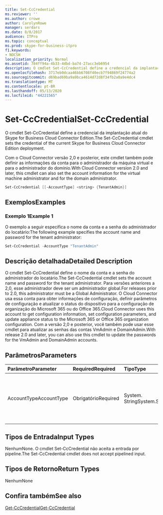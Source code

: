 ```yaml
---
title: Set-CcCredential
ms.reviewer: ''
ms.author: crowe
author: CarolynRowe
manager: serdars
ms.date: 8/8/2017
audience: ITPro
ms.topic: conceptual
ms.prod: skype-for-business-itpro
f1.keywords:
- NOCSH
localization_priority: Normal
ms.assetid: 784ff94a-4b33-4dbd-ba74-27acc3eb6954
description: O cmdlet Set-CcCredential define a credencial da implantação atual do Skype for Business Cloud Connector Edition.
ms.openlocfilehash: 3717eb0dcaa46bb6708f40ecb7f94869f24774a2
ms.sourcegitcommit: d69bad69ba9a9bca4614d72d8f34fb2a0a9e4dc4
ms.translationtype: MT
ms.contentlocale: pt-BR
ms.lasthandoff: 05/13/2020
ms.locfileid: "44221565"
---
```

# <a name="set-cccredential"></a><span data-ttu-id="9b938-103">Set-CcCredential</span><span class="sxs-lookup"><span data-stu-id="9b938-103">Set-CcCredential</span></span>
 
<span data-ttu-id="9b938-104">O cmdlet Set-CcCredential define a credencial da implantação atual do Skype for Business Cloud Connector Edition.</span><span class="sxs-lookup"><span data-stu-id="9b938-104">The Set-CcCredential cmdlet sets the credential of the current Skype for Business Cloud Connector Edition deployment.</span></span> 
  
<span data-ttu-id="9b938-105">Com o Cloud Connector versão 2,0 e posterior, este cmdlet também pode definir as informações da conta para o administrador da máquina virtual e para o administrador do domínio.</span><span class="sxs-lookup"><span data-stu-id="9b938-105">With Cloud Connector version 2.0 and later, this cmdlet can also set the account information for the virtual machine administrator and for the domain administrator.</span></span>
  
```powershell
Set-CcCredential [[-AccountType] <string> {TenantAdmin}]
```

## <a name="examples"></a><span data-ttu-id="9b938-106">Exemplos</span><span class="sxs-lookup"><span data-stu-id="9b938-106">Examples</span></span>
<span data-ttu-id="9b938-107"><a name="Examples"> </a></span><span class="sxs-lookup"><span data-stu-id="9b938-107"><a name="Examples"> </a></span></span>

### <a name="example-1"></a><span data-ttu-id="9b938-108">Exemplo 1</span><span class="sxs-lookup"><span data-stu-id="9b938-108">Example 1</span></span>

<span data-ttu-id="9b938-109">O exemplo a seguir especifica o nome da conta e a senha do administrador do locatário:</span><span class="sxs-lookup"><span data-stu-id="9b938-109">The following example specifies the account name and password for the tenant administrator:</span></span>
  
```powershell
Set-CcCredential -AccountType "TenantAdmin"
```

## <a name="detailed-description"></a><span data-ttu-id="9b938-110">Descrição detalhada</span><span class="sxs-lookup"><span data-stu-id="9b938-110">Detailed Description</span></span>
<span data-ttu-id="9b938-111"><a name="DetailedDescription"> </a></span><span class="sxs-lookup"><span data-stu-id="9b938-111"><a name="DetailedDescription"> </a></span></span>

<span data-ttu-id="9b938-112">O cmdlet Set-CcCredential define o nome da conta e a senha do administrador do locatário.</span><span class="sxs-lookup"><span data-stu-id="9b938-112">The Set-CcCredential cmdlet sets the account name and password for the tenant administrator.</span></span> <span data-ttu-id="9b938-113">Para versões anteriores a 2,0, esse administrador deve ser um administrador global.</span><span class="sxs-lookup"><span data-stu-id="9b938-113">For releases prior to 2.0, this administrator must be a Global Administrator.</span></span> <span data-ttu-id="9b938-114">O Cloud Connector usa essa conta para obter informações de configuração, definir parâmetros de configuração e atualizar o status do dispositivo para a configuração de organização do Microsoft 365 ou do Office 365.</span><span class="sxs-lookup"><span data-stu-id="9b938-114">Cloud Connector uses this account to get configuration information, set configuration parameters, and update appliance status to the Microsoft 365 or Office 365 organization configuration.</span></span> <span data-ttu-id="9b938-115">Com a versão 2,0 e posterior, você também pode usar esse cmdlet para atualizar as senhas das contas VmAdmin e DomainAdmin.</span><span class="sxs-lookup"><span data-stu-id="9b938-115">With release 2.0 and later, you can also use this cmdlet to update the passwords for the VmAdmin and DomainAdmin accounts.</span></span>
  
## <a name="parameters"></a><span data-ttu-id="9b938-116">Parâmetros</span><span class="sxs-lookup"><span data-stu-id="9b938-116">Parameters</span></span>
<span data-ttu-id="9b938-117"><a name="DetailedDescription"> </a></span><span class="sxs-lookup"><span data-stu-id="9b938-117"><a name="DetailedDescription"> </a></span></span>

|<span data-ttu-id="9b938-118">**Parâmetro**</span><span class="sxs-lookup"><span data-stu-id="9b938-118">**Parameter**</span></span>|<span data-ttu-id="9b938-119">**Required**</span><span class="sxs-lookup"><span data-stu-id="9b938-119">**Required**</span></span>|<span data-ttu-id="9b938-120">**Tipo**</span><span class="sxs-lookup"><span data-stu-id="9b938-120">**Type**</span></span>|<span data-ttu-id="9b938-121">**Descrição**</span><span class="sxs-lookup"><span data-stu-id="9b938-121">**Description**</span></span>|
|:-----|:-----|:-----|:-----|
| <span data-ttu-id="9b938-122">AccountType</span><span class="sxs-lookup"><span data-stu-id="9b938-122">AccountType</span></span> <br/> | <span data-ttu-id="9b938-123">Obrigatório</span><span class="sxs-lookup"><span data-stu-id="9b938-123">Required</span></span> <br/> |<span data-ttu-id="9b938-124">System. String</span><span class="sxs-lookup"><span data-stu-id="9b938-124">System.String</span></span>  <br/> | <span data-ttu-id="9b938-125">O valor do parâmetro deve ser "TenantAdmin", "VmAdmin" ou "DomainAdmin".</span><span class="sxs-lookup"><span data-stu-id="9b938-125">Parameter value must be "TenantAdmin", "VmAdmin", or "DomainAdmin".</span></span> <br/> |
   
## <a name="input-types"></a><span data-ttu-id="9b938-126">Tipos de Entrada</span><span class="sxs-lookup"><span data-stu-id="9b938-126">Input Types</span></span>
<span data-ttu-id="9b938-127"><a name="InputTypes"> </a></span><span class="sxs-lookup"><span data-stu-id="9b938-127"><a name="InputTypes"> </a></span></span>

<span data-ttu-id="9b938-128">Nenhum</span><span class="sxs-lookup"><span data-stu-id="9b938-128">None.</span></span> <span data-ttu-id="9b938-129">O cmdlet Set-CcCredential não aceita a entrada por pipeline.</span><span class="sxs-lookup"><span data-stu-id="9b938-129">The Set-CcCredential cmdlet does not accept pipelined input.</span></span>
  
## <a name="return-types"></a><span data-ttu-id="9b938-130">Tipos de Retorno</span><span class="sxs-lookup"><span data-stu-id="9b938-130">Return Types</span></span>
<span data-ttu-id="9b938-131"><a name="ReturnTypes"> </a></span><span class="sxs-lookup"><span data-stu-id="9b938-131"><a name="ReturnTypes"> </a></span></span>

<span data-ttu-id="9b938-132">Nenhum</span><span class="sxs-lookup"><span data-stu-id="9b938-132">None</span></span>
  
## <a name="see-also"></a><span data-ttu-id="9b938-133">Confira também</span><span class="sxs-lookup"><span data-stu-id="9b938-133">See also</span></span>
<span data-ttu-id="9b938-134"><a name="ReturnTypes"> </a></span><span class="sxs-lookup"><span data-stu-id="9b938-134"><a name="ReturnTypes"> </a></span></span>

[<span data-ttu-id="9b938-135">Get-CcCredential</span><span class="sxs-lookup"><span data-stu-id="9b938-135">Get-CcCredential</span></span>](get-cccredential.md)
  

